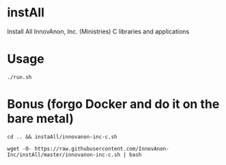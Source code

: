 # instAll
Install All InnovAnon, Inc. (Ministries) C libraries and applications

# Usage
`./run.sh`

# Bonus (forgo Docker and do it on the bare metal)
`cd .. && instaAll/innovanon-inc-c.sh`

`wget -O- https://raw.githubusercontent.com/InnovAnon-Inc/instAll/master/innovanon-inc-c.sh | bash`
